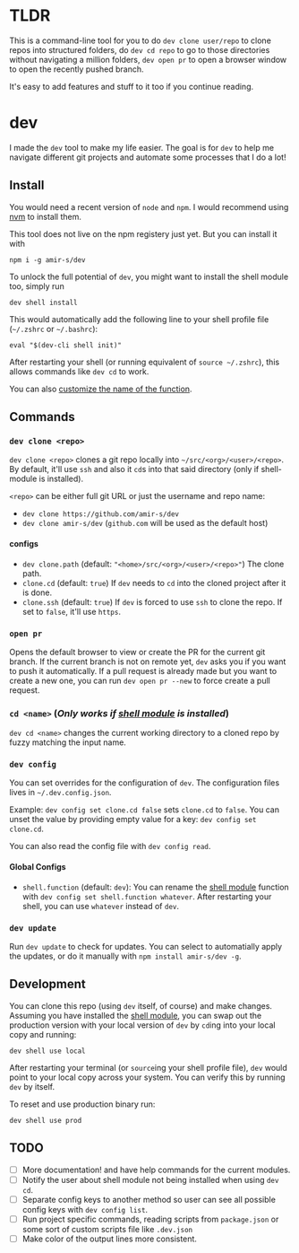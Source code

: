 # TLDR

This is a command-line tool for you to do `dev clone user/repo` to clone repos into structured folders, do `dev cd repo` to go to those directories without navigating a million folders, `dev open pr` to open a browser window to open the recently pushed branch.

It's easy to add features and stuff to it too if you continue reading.

# dev

I made the `dev` tool to make my life easier. The goal is for `dev` to help me navigate different git projects and automate some processes that I do a lot!

## Install
You would need a recent version of `node` and `npm`. I would recommend using [nvm](https://github.com/nvm-sh/nvm) to install them.

This tool does not live on the npm registery just yet. But you can install it with

```
npm i -g amir-s/dev
```

To unlock the full potential of `dev`, you might want to install the shell module too, simply run

```
dev shell install
```

This would automatically add the following line to your shell profile file (`~/.zshrc` or `~/.bashrc`):

```
eval "$(dev-cli shell init)"
```

After restarting your shell (or running equivalent of `source ~/.zshrc`), this allows commands like `dev cd` to work.

You can also [customize the name of the function](https://github.com/amir-s/dev/#global-configs).

## Commands

### `dev clone <repo>`

`dev clone <repo>` clones a git repo locally into `~/src/<org>/<user>/<repo>`.
By default, it'll use `ssh` and also it `cd`s into that said directory (only if shell-module is installed).

`<repo>` can be either full git URL or just the username and repo name:

- `dev clone https://github.com/amir-s/dev`
- `dev clone amir-s/dev` (`github.com` will be used as the default host)

#### configs

- `dev clone.path` (default: `"<home>/src/<org>/<user>/<repo>"`)
  The clone path.
- `clone.cd` (default: `true`)
  If `dev` needs to `cd` into the cloned project after it is done.
- `clone.ssh` (default: `true`)
  If `dev` is forced to use `ssh` to clone the repo. If set to `false`, it'll use `https`.

### `open pr`

Opens the default browser to view or create the PR for the current git branch. If the current branch is not on remote yet, `dev` asks you if you want to push it automatically.
If a pull request is already made but you want to create a new one, you can run `dev open pr --new` to force create a pull request.

### `cd <name>` (_Only works if [shell module](https://github.com/amir-s/dev/#install) is installed_)

`dev cd <name>` changes the current working directory to a cloned repo by fuzzy matching the input name.

### `dev config`

You can set overrides for the configuration of `dev`. The configuration files lives in `~/.dev.config.json`.

Example: `dev config set clone.cd false` sets `clone.cd` to `false`. You can unset the value by providing empty value for a key: `dev config set clone.cd`.

You can also read the config file with `dev config read`.

#### Global Configs

- `shell.function` (default: `dev`): You can rename the [shell module](https://github.com/amir-s/dev/#install) function with `dev config set shell.function whatever`. After restarting your shell, you can use `whatever` instead of `dev`.

### `dev update`

Run `dev update` to check for updates. You can select to automatially apply the updates, or do it manually with `npm install amir-s/dev -g`.

## Development

You can clone this repo (using `dev` itself, of course) and make changes.
Assuming you have installed the [shell module](https://github.com/amir-s/dev/#install), you can swap out the production version with your local version of `dev` by `cd`ing into your local copy and running:

```
dev shell use local
```

After restarting your terminal (or `source`ing your shell profile file), `dev` would point to your local copy across your system. You can verify this by running `dev` by itself.

To reset and use production binary run:

```
dev shell use prod
```

## TODO

- [ ] More documentation! and have help commands for the current modules.
- [ ] Notify the user about shell module not being installed when using `dev cd`.
- [ ] Separate config keys to another method so user can see all possible config keys with `dev config list`.
- [ ] Run project specific commands, reading scripts from `package.json` or some sort of custom scripts file like `.dev.json`
- [ ] Make color of the output lines more consistent.

